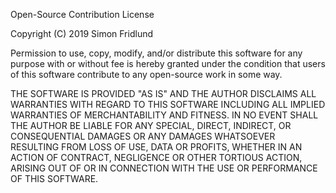 Open-Source Contribution License

Copyright (C) 2019 Simon Fridlund

Permission to use, copy, modify, and/or distribute this software for any purpose with or without fee is hereby granted under the condition that users of this software contribute to any open-source work in some way.

THE SOFTWARE IS PROVIDED "AS IS" AND THE AUTHOR DISCLAIMS ALL WARRANTIES WITH REGARD TO THIS SOFTWARE INCLUDING ALL IMPLIED WARRANTIES OF MERCHANTABILITY AND FITNESS. IN NO EVENT SHALL THE AUTHOR BE LIABLE FOR ANY SPECIAL, DIRECT, INDIRECT, OR CONSEQUENTIAL DAMAGES OR ANY DAMAGES WHATSOEVER RESULTING FROM LOSS OF USE, DATA OR PROFITS, WHETHER IN AN ACTION OF CONTRACT, NEGLIGENCE OR OTHER TORTIOUS ACTION, ARISING OUT OF OR IN CONNECTION WITH THE USE OR PERFORMANCE OF THIS SOFTWARE.
